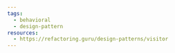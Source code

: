 ```yaml
---
tags:
  - behavioral
  - design-pattern
resources:
  - https://refactoring.guru/design-patterns/visitor
---
```

